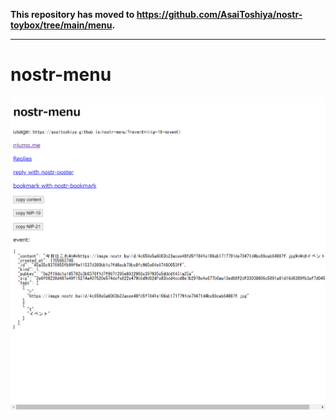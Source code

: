 **This repository has moved to https://github.com/AsaiToshiya/nostr-toybox/tree/main/menu.**

---

# nostr-menu

<kbd>![screenshot.png](screenshot.png)</kbd>
